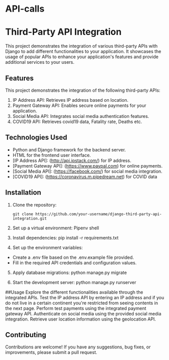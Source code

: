 # API-calls

# Third-Party API Integration

This project demonstrates the integration of various third-party APIs with Django to add different functionalities to your application. It showcases the usage of popular APIs to enhance your application's features and provide additional services to your users.

## Features

This project demonstrates the integration of the following third-party APIs:

1. IP Address API: Retrieves IP address based on location.
2. Payment Gateway API: Enables secure online payments for your application.
3. Social Media API: Integrates social media authentication features.
4. COVID19 API: Retrieves covid19 data, Fatality rate, Deaths etc.


## Technologies Used

- Python and Django framework for the backend server.
- HTML for the frontend user interface.
- [IP Address API]: (http://api.ipstack.com/) for IP address.
- [Payment Gateway API]: (https://www.paypal.com) for online payments.
- [Social Media API]: (https://facebook.com/) for social media integration.
- [COVID19 API]: (https://coronavirus.m.pipedream.net) for COVID data

## Installation

1. Clone the repository:

   ```shell
   git clone https://github.com/your-username/django-third-party-api-integration.git
   
 2. Set up a virtual environment: Pipenv shell
 
 3. Install dependencies: pip install -r requirements.txt
 
 4. Set up the environment variables: 
- Create a .env file based on the .env.example file provided.
- Fill in the required API credentials and configuration values.

5. Apply database migrations: python manage.py migrate

6. Start the development server: python manage.py runserver

##Usage
Explore the different functionalities available through the integrated APIs.
Test the IP address API by entering an IP address and if you do not live in a certain continent you're restricted from seeing contents in the next page.
Perform test payments using the integrated payment gateway API.
Authenticate on social media using the provided social media integration.
Retrieve user location information using the geolocation API.



## Contributing
Contributions are welcome! If you have any suggestions, bug fixes, or improvements, please submit a pull request.



